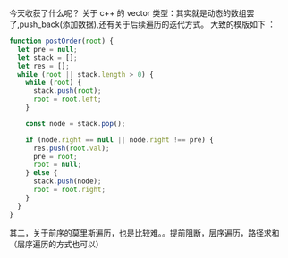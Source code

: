 今天收获了什么呢？
关于 c++ 的 vector 类型：其实就是动态的数组罢了,push_back(添加数据),还有关于后续遍历的迭代方式。
大致的模版如下 ：

```js
function postOrder(root) {
  let pre = null;
  let stack = [];
  let res = [];
  while (root || stack.length > 0) {
    while (root) {
      stack.push(root);
      root = root.left;
    }

    const node = stack.pop();

    if (node.right == null || node.right !== pre) {
      res.push(root.val);
      pre = root;
      root = null;
    } else {
      stack.push(node);
      root = root.right;
    }
  }
}
```

其二，关于前序的莫里斯遍历，也是比较难。。提前阻断，层序遍历，路径求和（层序遍历的方式也可以）
